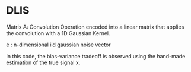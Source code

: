 # DLIS

Matrix A: Convolution Operation encoded into a linear matrix that applies the convolution
with a 1D Gaussian Kernel.

e : n-dimensional iid gaussian noise vector

In this code, the bias-variance tradeoff is observed using the hand-made estimation of the
true signal x.
